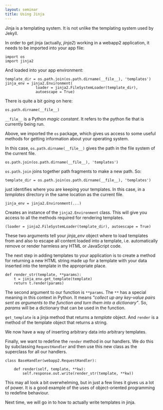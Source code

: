 ```yaml
---
layout: seminar
title: Using Jinja
---
```

Jinja is a templating system. It is not unlike the templating system used by Jekyll.

In order to get jinja (actually, *jinja2*) working in a webapp2 application, it needs to be imported into your app file:

    import os
    import jinja2

And loaded into your app environment:

    template_dir = os.path.join(os.path.dirname(__file__), 'templates')
    jinja_env = jinja2.Environment(
                  loader = jinja2.FileSystemLoader(template_dir),
                  autoescape = True)

There is quite a bit going on here:

    os.path.dirname(__file__)

`__file__` is a Python *magic constant*. It refers to the python fie that is currently being run. 

Above, we imported the `os` package, which gives us access to some useful methods for getting information about your operating system. 

In this case, `os.path.dirname(__file__)` gives the path in the file system of the current file.

    os.path.join(os.path.dirname(__file__), 'templates')

`os.path.join` joins together path fragments to make a new path. So:

    template_dir = os.path.join(os.path.dirname(__file__), 'templates')

just identifies where you are keeping your templates. In this case, in a *templates* directory in the same location as the current file.

    jinja_env = jinja2.Environment(...)

Creates an instance of the `jinja2.Environment` class. This will give you access to all the methods required for rendering templates.

    (loader = jinja2.FileSystemLoader(template_dir), autoescape = True)

These two arguments tell your *jinja_env* object where to load templates from and also to escape all content loaded into a template, i.e. automatically remove or render harmless any HTML or JavaScript code.

The next step in adding templates to your application is to create a method for returning a new HTML string made up for a template with your data inserted into the template in the appropriate place.

    def render_str(template, **params):
        t = jinja_env.get_template(template)
        return t.render(params)

The second argument to our function is `**params`. The `**` has a special meaning in this context in Python. It means *"collect up any key-value pairs sent as arguments to the function and turn them into a dictionary"*. So, *params* will be a dictionary that can be used in the function.

`get_template` is a jinja method that returns a *template* object. And `render` is a method of the template object that returns a string.

We now have a way of inserting arbitrary data into arbitrary templates. 

Finally, we want to redefine the `render` method in our handlers. We do this by subclassing `RequestHandler` and then use this new class as the superclass for all our handlers.

    class BaseHandler(webapp2.RequestHandler):
        
        def render(self, template, **kw):
            self.response.out.write(render_str(template, **kw))

This may all look a bit overwhelming, but in just a few lines it gives us a lot of power. It is a good example of the uses of object-oriented programming to redefine behaviour.

Next time, we will go in to how to actually write templates in jinja.

